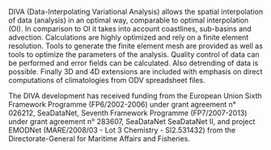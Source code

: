 DIVA (Data-Interpolating Variational Analysis) allows the spatial interpolation of data (analysis) in an optimal way, comparable to optimal interpolation (OI). In comparison to OI it takes into account coastlines, sub-basins and advection. Calculations are highly optimized and rely on a finite element resolution. Tools to generate the finite element mesh are provided as well as tools to optimize the parameters of the analysis. Quality control of data can be performed and error fields can be calculated. Also detrending of data is possible. Finally 3D and 4D extensions are included with emphasis on direct computations of climatologies from ODV spreadsheet files.

The DIVA development has received funding from the European Union Sixth Framework Programme (FP6/2002-2006) under grant agreement n° 026212, SeaDataNet, Seventh Framework Programme (FP7/2007-2013) under grant agreement n° 283607, SeaDataNet SeaDataNet II, and project EMODNet (MARE/2008/03 - Lot 3 Chemistry - SI2.531432) from the Directorate-General for Maritime Affairs and Fisheries.

